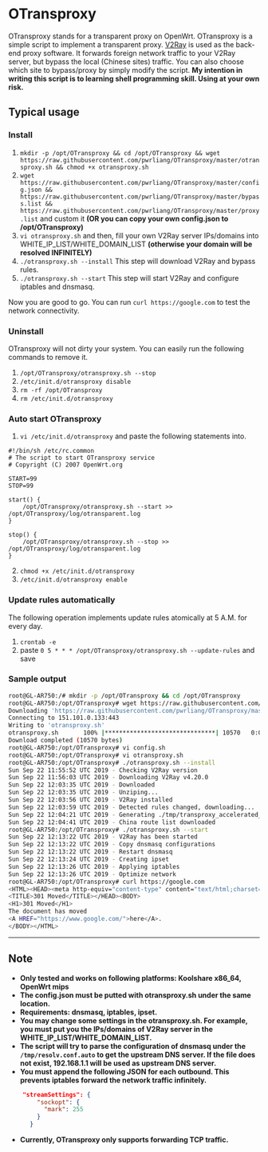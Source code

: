 # OTransproxy
OTransproxy stands for a transparent proxy on OpenWrt. OTransproxy is a simple script to implement a transparent proxy. [V2Ray](https://github.com/v2ray/v2ray-core) is used as the back-end proxy software.
It forwards foreign network traffic to your V2Ray server, but bypass the local (Chinese sites) traffic. You can also choose which site to bypass/proxy by
simply modify the script. **My intention in writing this script is to learning shell programming skill. Using at your own risk.**


## Typical usage
### Install
1. `mkdir -p /opt/OTransproxy && cd /opt/OTransproxy && wget https://raw.githubusercontent.com/pwrliang/OTransproxy/master/otransproxy.sh && chmod +x otransproxy.sh`
2. `wget https://raw.githubusercontent.com/pwrliang/OTransproxy/master/config.json && https://raw.githubusercontent.com/pwrliang/OTransproxy/master/bypass.list && https://raw.githubusercontent.com/pwrliang/OTransproxy/master/proxy.list` and custom it 
**(OR you can copy your own config.json to /opt/OTransproxy)**
3. `vi otransproxy.sh` and then, fill your own V2Ray server IPs/domains into WHITE_IP_LIST/WHITE_DOMAIN_LIST 
**(otherwise your domain will be resolved INFINITELY)**
4. `./otransproxy.sh --install` This step will download V2Ray and bypass rules.
5. `./otransproxy.sh --start`  This step will start V2Ray and configure iptables and dnsmasq.

Now you are good to go. You can run `curl https://google.com` to test the network connectivity.
### Uninstall
OTransproxy will not dirty your system. You can easily run the following commands to remove it. 
1. `/opt/OTransproxy/otransproxy.sh --stop`
2. `/etc/init.d/otransproxy disable`
3. `rm -rf /opt/OTransproxy`
4. `rm /etc/init.d/otransproxy`
### Auto start OTransproxy
1. `vi /etc/init.d/otransproxy` and paste the following statements into.
```
#!/bin/sh /etc/rc.common
# The script to start OTransproxy service
# Copyright (C) 2007 OpenWrt.org

START=99
STOP=99

start() {
    /opt/OTransproxy/otransproxy.sh --start >> /opt/OTransproxy/log/otransparent.log
}

stop() {
    /opt/OTransproxy/otransproxy.sh --stop >> /opt/OTransproxy/log/otransparent.log
}
```
2. `chmod +x /etc/init.d/otransproxy`
3. `/etc/init.d/otransproxy enable`
### Update rules automatically
The following operation implements update rules atomically at 5 A.M. for every day.
1. `crontab -e`
2. paste `0 5 * * * /opt/OTransproxy/otransproxy.sh --update-rules` and save
### Sample output
```sh
root@GL-AR750:/# mkdir -p /opt/OTransproxy && cd /opt/OTransproxy
root@GL-AR750:/opt/OTransproxy# wget https://raw.githubusercontent.com/pwrliang/OTransproxy/master/otransproxy.sh && chmod +x otransproxy.sh
Downloading 'https://raw.githubusercontent.com/pwrliang/OTransproxy/master/otransproxy.sh'
Connecting to 151.101.0.133:443
Writing to 'otransproxy.sh'
otransproxy.sh       100% |*******************************| 10570   0:00:00 ETA
Download completed (10570 bytes)
root@GL-AR750:/opt/OTransproxy# vi config.sh
root@GL-AR750:/opt/OTransproxy# vi otransproxy.sh
root@GL-AR750:/opt/OTransproxy# ./otransproxy.sh --install
Sun Sep 22 11:55:52 UTC 2019 - Checking V2Ray version
Sun Sep 22 11:56:03 UTC 2019 - Downloading V2Ray v4.20.0
Sun Sep 22 12:03:35 UTC 2019 - Downloaded
Sun Sep 22 12:03:35 UTC 2019 - Unziping...
Sun Sep 22 12:03:56 UTC 2019 - V2Ray installed
Sun Sep 22 12:03:59 UTC 2019 - Detected rules changed, downloading...
Sun Sep 22 12:04:21 UTC 2019 - Generating ./tmp/transproxy_accelerated_domains.conf
Sun Sep 22 12:04:41 UTC 2019 - China route list downloaded
root@GL-AR750:/opt/OTransproxy# ./otransproxy.sh --start
Sun Sep 22 12:13:22 UTC 2019 - V2Ray has been started
Sun Sep 22 12:13:22 UTC 2019 - Copy dnsmasq configurations
Sun Sep 22 12:13:22 UTC 2019 - Restart dnsmasq
Sun Sep 22 12:13:24 UTC 2019 - Creating ipset
Sun Sep 22 12:13:26 UTC 2019 - Applying iptables
Sun Sep 22 12:13:26 UTC 2019 - Optimize network
root@GL-AR750:/opt/OTransproxy# curl https://google.com
<HTML><HEAD><meta http-equiv="content-type" content="text/html;charset=utf-8">
<TITLE>301 Moved</TITLE></HEAD><BODY>
<H1>301 Moved</H1>
The document has moved
<A HREF="https://www.google.com/">here</A>.
</BODY></HTML>
```
---
## Note 
- **Only tested and works on following platforms: Koolshare x86_64, OpenWrt mips**
- **The config.json must be putted with otransproxy.sh under the same location.**
- **Requirements: dnsmasq, iptables, ipset.**
- **You may change some settings in the otransproxy.sh. 
For example, you must put you the IPs/domains of V2Ray server in the WHITE_IP_LIST/WHITE_DOMAIN_LIST.**
- **The script will try to parse the configuration of dnsmasq under the `/tmp/resolv.conf.auto` to get the upstream DNS server. 
If the file does not exist, 192.168.1.1 will be used as upstream DNS server.**
- **You must append the following JSON for each outbound. This prevents iptables forward the network traffic infinitely.**
```json
    "streamSettings": {
        "sockopt": {
          "mark": 255
        }
      } 
```
- **Currently, OTransproxy only supports forwarding TCP traffic.**
